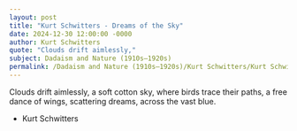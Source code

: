 ```yaml
---
layout: post
title: "Kurt Schwitters - Dreams of the Sky"
date: 2024-12-30 12:00:00 -0000
author: Kurt Schwitters
quote: "Clouds drift aimlessly,"
subject: Dadaism and Nature (1910s–1920s)
permalink: /Dadaism and Nature (1910s–1920s)/Kurt Schwitters/Kurt Schwitters - Dreams of the Sky
---
```


Clouds drift aimlessly,
a soft cotton sky,
where birds trace their paths,
a free dance of wings,
scattering dreams,
across the vast blue.

- Kurt Schwitters
